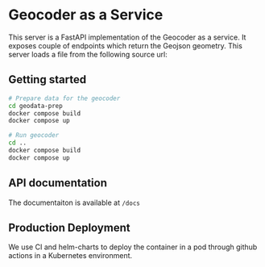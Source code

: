 # Geocoder as a Service

This server is a FastAPI implementation of the Geocoder as a service. It exposes couple of endpoints which return the Geojson geometry.
This server loads a file from the following source url:

## Getting started

```bash
# Prepare data for the geocoder
cd geodata-prep
docker compose build
docker compose up

# Run geocoder
cd ..
docker compose build
docker compose up
```

## API documentation

The documentaiton is available at `/docs`

## Production Deployment

We use CI and helm-charts to deploy the container in a pod through github actions in a Kubernetes environment.
